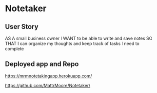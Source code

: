 # Notetaker
 ## User Story 
 AS A small business owner
I WANT to be able to write and save notes
SO THAT I can organize my thoughts and keep track of tasks I need to complete

## Deployed app and Repo
https://mrmnotetakingapp.herokuapp.com/

https://github.com/MattrMoore/Notetaker/

